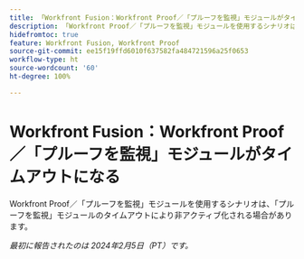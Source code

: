 ```yaml
---
title: 「Workfront Fusion：Workfront Proof／「プルーフを監視」モジュールがタイムアウトになる」
description: 「Workfront Proof／「プルーフを監視」モジュールを使用するシナリオは、「プルーフを監視」モジュールのタイムアウトにより非アクティブ化される場合があります。」
hidefromtoc: true
feature: Workfront Fusion, Workfront Proof
source-git-commit: ee15f19ffd6010f637582fa484721596a25f0653
workflow-type: ht
source-wordcount: '60'
ht-degree: 100%

---
```



# Workfront Fusion：Workfront Proof／「プルーフを監視」モジュールがタイムアウトになる

Workfront Proof／「プルーフを監視」モジュールを使用するシナリオは、「プルーフを監視」モジュールのタイムアウトにより非アクティブ化される場合があります。

_最初に報告されたのは 2024年2月5日（PT）です。_
